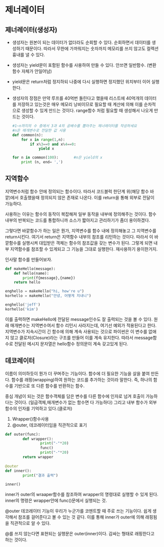 # 제너레이터

## 제너레이터(생성자)

- 생성자는 원본이 되는 데이터가 없더라도 순회할 수 있다. 순회하면서 데이터를 생성하기 때문이다. 따라서 무한에 가까워지는 숫자까지 메모리를 쓰지 않고도 컬렉션 흉내를 낼 수 있다.

- 생성자는 yield문이 포함된 함수를 사용하여 만들 수 있다. 안쓰면 일반함수. (변환함수 자체가 안일어남)

- yield문은 return처럼 정지하되 나중에 다시 실행하면 정지했던 위치부터 이어 실행한다. 

- 생성자의 장점은 만약 루프를 40억번 돌린다고 했을때 리스트에 40억개의 데이터를 저장하고 있는것은 매우 메모리 낭비이므로 필요할 때 계산에 의해 이를 순차적으로 생성할 수 있게 만드는 것이다. range함수 처럼 필요할 때 생성해서 나오게 만드는 것이다. 

  ~~~ python
  #1~n까지의 수 중에서 3과 4의 공배수를 뽑아주는 제너레이터를 작성하세요 
  #n은 매개변수로 전달한 값 사용
  def common(n):
      for x in range(1,n): 
          if x%3==0 and x%4==0:
              yield x
  
  for n in common(100):       #n은 yield의 x
      print (n, end= ',')
  ~~~

  

## 지역함수

지역변수처럼 함수 안에 정의되는 함수이다. 따라서 코드블럭 한단계 위(해당 함수 바깥)에서 호출했을때 정의되지 않은 존재로 나온다. 이를 return을 통해 외부로 전달이 가능하다. 

사용하는 이유는 함수의 동작이 복잡해져 일부 동작을 내부에 정의해주는 것이다. 함수 내부의 반복되는 코드를 통합하니까 소스가 짧아지고 관리하기가 좀더 용이하겠다. 

그렇다면 바깥함수가 하는 일은 뭔가, 지역변수를 함수 내에 정의해놓고 그 지역변수를 return시킨다. 여기서 return은 지역함수 내부의 참조를 리턴하는 것이다. 따라서 이 바깥함수를 실행시켜 대입받은 객체는 함수의 참조값을 갖는 변수가 된다. 그렇게 되면 내부 지역함수를 참조할 수 있게되고 그 기능을 그대로 실행한다. 재사용하기 용이한거지. 

인사말 함수를 만들어보자. 

~~~ python
def makeHello(message):
	def hello(name):
		print(f{message},{name})
	return hello

enghello = makeHello("hi, how're u")
korhello = makeHello("안녕, 어떻게 지내니")

enghello('jeff')
korhello('kim')
~~~

이를 출력하면 makeHello에 전달된 message인수도 잘 출력되는 것을 볼 수 있다. 원래 매개변수는 지역변수여서 함수 리턴시 사라지는데, 여기선 예외가 적용된다고 한다. 지역변수가 지속시간이 긴 함수에 의해 계속 사용되는 것으로 파이썬은 이 변수를 없애지 않고 클로저(Closure)라는 구조를 만들어 이를 계속 유지한다. 따라서 message함수로 전달된 메시지 문자열은 hello함수 정의문이 계속 갖고있게 된다. 



## 데코레이터

이름이 의미하듯이 뭔가 더 꾸며주는 기능이다. 함수에 더 필요한 기능을 살을 붙여 만든다. 함수를 래핑(wrapping)하여 원하는 코드를 추가하는 것이라 말한다. 즉, 하나의 함수를 기반으로 또 다른 함수를 반환하는 함수. 

중심 개념이 되는 것은 함수객체를 담은 변수를 다른 함수에 인자로 넘겨 호출이 가능하다는 것이다. (일급객체,매개변수가 없는 함수면 다 가능하다) 그리고 내부 함수가 외부함수의 인자를 기억하고 있다.(클로저)

1. Wrapper()함수사용
2. @outer, 데코레이터임을 직관적으로 표기

~~~ python
def outer(func):
		def wrapper():
				print("-"*20)
				func()
				print("-"*20)
		return wrapper
	
@outer
def inner():
		print("결과 출력")
		
inner()
~~~



inner가 outer의 wraaper함수를 참조하여 wrapper의 명령대로 실행할 수 있게 된다. inner의 명령은 wrapper안에 func()문에서 실행되는 것. 

@outer 데코레이터 기능이 우리가 누군가를 코멘트할 때 주로 쓰는 기능이다. 쉽게 생각해서 참조를 걸어준다고 볼 수 있는 것 같다. 이를 통해 inner가 outer에 의해 래핑됨을 직관적으로 알 수 있다. 

@를 쓰지 않는다면 표현되는 실행문은 outer(inner)이다. 감싸는 형태로 래핑한다고 하는 것이다. 
